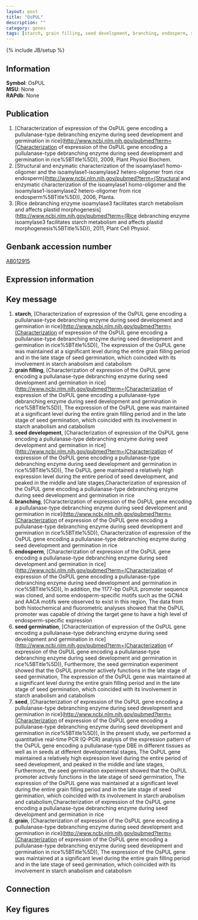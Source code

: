 ```yaml
---
layout: post
title: "OsPUL"
description: ""
category: genes
tags: [starch, grain filling, seed development, branching, endosperm, seed germination, seed, grain, Gene]
---
```

{% include JB/setup %}

## Information
__Symbol__: OsPUL  
__MSU__: None  
__RAPdb__: None  

## Publication
1. [Characterization of expression of the OsPUL gene encoding a pullulanase-type debranching enzyme during seed development and germination in rice](http://www.ncbi.nlm.nih.gov/pubmed?term=(Characterization of expression of the OsPUL gene encoding a pullulanase-type debranching enzyme during seed development and germination in rice%5BTitle%5D)), 2009, Plant Physiol Biochem.
2. [Structural and enzymatic characterization of the isoamylase1 homo-oligomer and the isoamylase1-isoamylase2 hetero-oligomer from rice endosperm](http://www.ncbi.nlm.nih.gov/pubmed?term=(Structural and enzymatic characterization of the isoamylase1 homo-oligomer and the isoamylase1-isoamylase2 hetero-oligomer from rice endosperm%5BTitle%5D)), 2006, Planta.
3. [Rice debranching enzyme isoamylase3 facilitates starch metabolism and affects plastid morphogenesis](http://www.ncbi.nlm.nih.gov/pubmed?term=(Rice debranching enzyme isoamylase3 facilitates starch metabolism and affects plastid morphogenesis%5BTitle%5D)), 2011, Plant Cell Physiol.

## Genbank accession number
[AB012915](http://www.ncbi.nlm.nih.gov/nuccore/AB012915)

## Expression information

## Key message
1. __starch__, [Characterization of expression of the OsPUL gene encoding a pullulanase-type debranching enzyme during seed development and germination in rice](http://www.ncbi.nlm.nih.gov/pubmed?term=(Characterization of expression of the OsPUL gene encoding a pullulanase-type debranching enzyme during seed development and germination in rice%5BTitle%5D)),  The expression of the OsPUL gene was maintained at a significant level during the entire grain filling period and in the late stage of seed germination, which coincided with its involvement in starch anabolism and catabolism
2. __grain filling__, [Characterization of expression of the OsPUL gene encoding a pullulanase-type debranching enzyme during seed development and germination in rice](http://www.ncbi.nlm.nih.gov/pubmed?term=(Characterization of expression of the OsPUL gene encoding a pullulanase-type debranching enzyme during seed development and germination in rice%5BTitle%5D)),  The expression of the OsPUL gene was maintained at a significant level during the entire grain filling period and in the late stage of seed germination, which coincided with its involvement in starch anabolism and catabolism
3. __seed development__, [Characterization of expression of the OsPUL gene encoding a pullulanase-type debranching enzyme during seed development and germination in rice](http://www.ncbi.nlm.nih.gov/pubmed?term=(Characterization of expression of the OsPUL gene encoding a pullulanase-type debranching enzyme during seed development and germination in rice%5BTitle%5D)),  The OsPUL gene maintained a relatively high expression level during the entire period of seed development, and peaked in the middle and late stages,Characterization of expression of the OsPUL gene encoding a pullulanase-type debranching enzyme during seed development and germination in rice
4. __branching__, [Characterization of expression of the OsPUL gene encoding a pullulanase-type debranching enzyme during seed development and germination in rice](http://www.ncbi.nlm.nih.gov/pubmed?term=(Characterization of expression of the OsPUL gene encoding a pullulanase-type debranching enzyme during seed development and germination in rice%5BTitle%5D)), Characterization of expression of the OsPUL gene encoding a pullulanase-type debranching enzyme during seed development and germination in rice
5. __endosperm__, [Characterization of expression of the OsPUL gene encoding a pullulanase-type debranching enzyme during seed development and germination in rice](http://www.ncbi.nlm.nih.gov/pubmed?term=(Characterization of expression of the OsPUL gene encoding a pullulanase-type debranching enzyme during seed development and germination in rice%5BTitle%5D)),  In addition, the 1177-bp OsPUL promoter sequence was cloned, and some endosperm-specific motifs such as the GCN4 and AACA motifs were observed to exist in this region, The data from both histochemical and fluorometric analyses showed that the OsPUL promoter was capable of driving the target gene to have a high level of endosperm-specific expression
6. __seed germination__, [Characterization of expression of the OsPUL gene encoding a pullulanase-type debranching enzyme during seed development and germination in rice](http://www.ncbi.nlm.nih.gov/pubmed?term=(Characterization of expression of the OsPUL gene encoding a pullulanase-type debranching enzyme during seed development and germination in rice%5BTitle%5D)),  Furthermore, the seed germination experiment showed that the OsPUL promoter actively functions in the late stage of seed germination, The expression of the OsPUL gene was maintained at a significant level during the entire grain filling period and in the late stage of seed germination, which coincided with its involvement in starch anabolism and catabolism
7. __seed__, [Characterization of expression of the OsPUL gene encoding a pullulanase-type debranching enzyme during seed development and germination in rice](http://www.ncbi.nlm.nih.gov/pubmed?term=(Characterization of expression of the OsPUL gene encoding a pullulanase-type debranching enzyme during seed development and germination in rice%5BTitle%5D)),  In the present study, we performed a quantitative real-time PCR (Q-PCR) analysis of the expression pattern of the OsPUL gene encoding a pullulanase-type DBE in different tissues as well as in seeds at different developmental stages, The OsPUL gene maintained a relatively high expression level during the entire period of seed development, and peaked in the middle and late stages, Furthermore, the seed germination experiment showed that the OsPUL promoter actively functions in the late stage of seed germination, The expression of the OsPUL gene was maintained at a significant level during the entire grain filling period and in the late stage of seed germination, which coincided with its involvement in starch anabolism and catabolism,Characterization of expression of the OsPUL gene encoding a pullulanase-type debranching enzyme during seed development and germination in rice
8. __grain__, [Characterization of expression of the OsPUL gene encoding a pullulanase-type debranching enzyme during seed development and germination in rice](http://www.ncbi.nlm.nih.gov/pubmed?term=(Characterization of expression of the OsPUL gene encoding a pullulanase-type debranching enzyme during seed development and germination in rice%5BTitle%5D)),  The expression of the OsPUL gene was maintained at a significant level during the entire grain filling period and in the late stage of seed germination, which coincided with its involvement in starch anabolism and catabolism

## Connection

## Key figures


